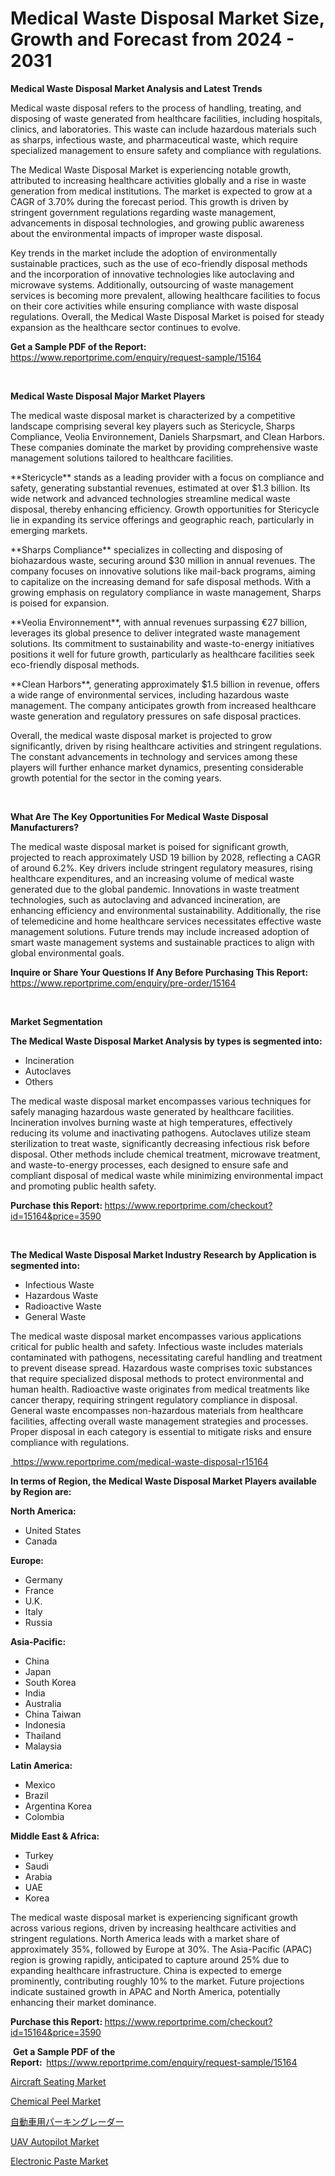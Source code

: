 <p><h1>Medical Waste Disposal Market Size, Growth and Forecast from 2024 - 2031</h1></p><p><strong>Medical Waste Disposal Market Analysis and Latest Trends</strong></p>
<p><p>Medical waste disposal refers to the process of handling, treating, and disposing of waste generated from healthcare facilities, including hospitals, clinics, and laboratories. This waste can include hazardous materials such as sharps, infectious waste, and pharmaceutical waste, which require specialized management to ensure safety and compliance with regulations.</p><p>The Medical Waste Disposal Market is experiencing notable growth, attributed to increasing healthcare activities globally and a rise in waste generation from medical institutions. The market is expected to grow at a CAGR of 3.70% during the forecast period. This growth is driven by stringent government regulations regarding waste management, advancements in disposal technologies, and growing public awareness about the environmental impacts of improper waste disposal. </p><p>Key trends in the market include the adoption of environmentally sustainable practices, such as the use of eco-friendly disposal methods and the incorporation of innovative technologies like autoclaving and microwave systems. Additionally, outsourcing of waste management services is becoming more prevalent, allowing healthcare facilities to focus on their core activities while ensuring compliance with waste disposal regulations. Overall, the Medical Waste Disposal Market is poised for steady expansion as the healthcare sector continues to evolve.</p></p>
<p><strong>Get a Sample PDF of the Report:&nbsp;</strong> <a href="https://www.reportprime.com/enquiry/request-sample/15164">https://www.reportprime.com/enquiry/request-sample/15164</a></p>
<p>&nbsp;</p>
<p><strong>Medical Waste Disposal Major Market Players</strong></p>
<p><p>The medical waste disposal market is characterized by a competitive landscape comprising several key players such as Stericycle, Sharps Compliance, Veolia Environnement, Daniels Sharpsmart, and Clean Harbors. These companies dominate the market by providing comprehensive waste management solutions tailored to healthcare facilities.</p><p>**Stericycle** stands as a leading provider with a focus on compliance and safety, generating substantial revenues, estimated at over $1.3 billion. Its wide network and advanced technologies streamline medical waste disposal, thereby enhancing efficiency. Growth opportunities for Stericycle lie in expanding its service offerings and geographic reach, particularly in emerging markets.</p><p>**Sharps Compliance** specializes in collecting and disposing of biohazardous waste, securing around $30 million in annual revenues. The company focuses on innovative solutions like mail-back programs, aiming to capitalize on the increasing demand for safe disposal methods. With a growing emphasis on regulatory compliance in waste management, Sharps is poised for expansion.</p><p>**Veolia Environnement**, with annual revenues surpassing €27 billion, leverages its global presence to deliver integrated waste management solutions. Its commitment to sustainability and waste-to-energy initiatives positions it well for future growth, particularly as healthcare facilities seek eco-friendly disposal methods.</p><p>**Clean Harbors**, generating approximately $1.5 billion in revenue, offers a wide range of environmental services, including hazardous waste management. The company anticipates growth from increased healthcare waste generation and regulatory pressures on safe disposal practices.</p><p>Overall, the medical waste disposal market is projected to grow significantly, driven by rising healthcare activities and stringent regulations. The constant advancements in technology and services among these players will further enhance market dynamics, presenting considerable growth potential for the sector in the coming years.</p></p>
<p>&nbsp;</p>
<p><strong>What Are The Key Opportunities For Medical Waste Disposal Manufacturers?</strong></p>
<p><p>The medical waste disposal market is poised for significant growth, projected to reach approximately USD 19 billion by 2028, reflecting a CAGR of around 6.2%. Key drivers include stringent regulatory measures, rising healthcare expenditures, and an increasing volume of medical waste generated due to the global pandemic. Innovations in waste treatment technologies, such as autoclaving and advanced incineration, are enhancing efficiency and environmental sustainability. Additionally, the rise of telemedicine and home healthcare services necessitates effective waste management solutions. Future trends may include increased adoption of smart waste management systems and sustainable practices to align with global environmental goals.</p></p>
<p><strong>Inquire or Share Your Questions If Any Before Purchasing This Report:</strong> <a href="https://www.reportprime.com/enquiry/pre-order/15164">https://www.reportprime.com/enquiry/pre-order/15164</a></p>
<p>&nbsp;</p>
<p><strong>Market Segmentation</strong></p>
<p><strong>The Medical Waste Disposal Market Analysis by types is segmented into:</strong></p>
<p><ul><li>Incineration</li><li>Autoclaves</li><li>Others</li></ul></p>
<p><p>The medical waste disposal market encompasses various techniques for safely managing hazardous waste generated by healthcare facilities. Incineration involves burning waste at high temperatures, effectively reducing its volume and inactivating pathogens. Autoclaves utilize steam sterilization to treat waste, significantly decreasing infectious risk before disposal. Other methods include chemical treatment, microwave treatment, and waste-to-energy processes, each designed to ensure safe and compliant disposal of medical waste while minimizing environmental impact and promoting public health safety.</p></p>
<p><strong>Purchase this Report:&nbsp;</strong><a href="https://www.reportprime.com/checkout?id=15164&price=3590">https://www.reportprime.com/checkout?id=15164&price=3590</a></p>
<p>&nbsp;</p>
<p><strong>The Medical Waste Disposal Market Industry Research by Application is segmented into:</strong></p>
<p><ul><li>Infectious Waste</li><li>Hazardous Waste</li><li>Radioactive Waste</li><li>General Waste</li></ul></p>
<p><p>The medical waste disposal market encompasses various applications critical for public health and safety. Infectious waste includes materials contaminated with pathogens, necessitating careful handling and treatment to prevent disease spread. Hazardous waste comprises toxic substances that require specialized disposal methods to protect environmental and human health. Radioactive waste originates from medical treatments like cancer therapy, requiring stringent regulatory compliance in disposal. General waste encompasses non-hazardous materials from healthcare facilities, affecting overall waste management strategies and processes. Proper disposal in each category is essential to mitigate risks and ensure compliance with regulations.</p></p>
<p><a href="https://www.reportprime.com/medical-waste-disposal-r15164">&nbsp;https://www.reportprime.com/medical-waste-disposal-r15164</a></p>
<p><strong>In terms of Region, the Medical Waste Disposal Market Players available by Region are:</strong></p>
<p>
    <p> <strong> North America: </strong>
        <ul>
            <li>United States</li>
            <li>Canada</li>
        </ul>
        </p> 
    <p> <strong> Europe: </strong>
        <ul>
            <li>Germany</li>
            <li>France</li>
            <li>U.K.</li>
            <li>Italy</li>
            <li>Russia</li>
        </ul>
        </p> 
    <p> <strong> Asia-Pacific: </strong>
        <ul>
            <li>China</li>
            <li>Japan</li>
            <li>South Korea</li>
            <li>India</li>
            <li>Australia</li>
            <li>China Taiwan</li>
            <li>Indonesia</li>
            <li>Thailand</li>
            <li>Malaysia</li>
        </ul>
        </p> 
    <p> <strong> Latin America: </strong>
        <ul>
            <li>Mexico</li>
            <li>Brazil</li>
            <li>Argentina Korea</li>
            <li>Colombia</li>
        </ul>
        </p> 
    <p> <strong> Middle East & Africa: </strong>
        <ul>
            <li>Turkey</li>
            <li>Saudi</li>
            <li>Arabia</li>
            <li>UAE</li>
            <li>Korea</li>
        </ul>
    </p>
    </p>
<p><p>The medical waste disposal market is experiencing significant growth across various regions, driven by increasing healthcare activities and stringent regulations. North America leads with a market share of approximately 35%, followed by Europe at 30%. The Asia-Pacific (APAC) region is growing rapidly, anticipated to capture around 25% due to expanding healthcare infrastructure. China is expected to emerge prominently, contributing roughly 10% to the market. Future projections indicate sustained growth in APAC and North America, potentially enhancing their market dominance.</p></p>
<p><strong>Purchase this Report: </strong><a href="https://www.reportprime.com/checkout?id=15164&price=3590">https://www.reportprime.com/checkout?id=15164&price=3590</a></p>
<p>&nbsp;<strong>Get a Sample PDF of the Report:&nbsp;&nbsp;</strong><a href="https://www.reportprime.com/enquiry/request-sample/15164">https://www.reportprime.com/enquiry/request-sample/15164</a></p>
<p><strong></strong></p>
<p><p><a href="https://issuu.com/reportprime-2/docs/aircraft-seating-market-size-2030.p_2d8504ca72c070">Aircraft Seating Market</a></p><p><a href="https://www.linkedin.com/pulse/chemical-peel-market-insights-products-regional-analysis-forecasted-zy0sf?trackingId=0OClKKO9QSeCW1WPqSpZaQ%3D%3D">Chemical Peel Market</a></p><p><a href="https://medium.com/@napierswinnyfg/automotive-parking-radar-market-%E3%81%AE%E3%82%B0%E3%83%AD%E3%83%BC%E3%83%90%E3%83%AB%E5%B8%82%E5%A0%B4%E6%A6%82%E8%A6%81%E3%81%AF-%E4%B8%96%E7%95%8C%E3%81%8A%E3%82%88%E3%81%B3%E4%B8%BB%E8%A6%81%E5%B8%82%E5%A0%B4%E3%81%AB%E3%81%8A%E3%81%91%E3%82%8B%E6%A5%AD%E7%95%8C%E3%81%AB%E5%BD%B1%E9%9F%BF%E3%82%92%E4%B8%8E%E3%81%88%E3%82%8B%E4%B8%BB%E8%A6%81%E3%81%AA%E3%83%88%E3%83%AC%E3%83%B3%E3%83%89%E3%81%AB%E3%81%A4%E3%81%84%E3%81%A6-%E7%8B%AC%E8%87%AA%E3%81%AE%E8%A6%96%E7%82%B9%E3%82%92%E6%8F%90%E4%BE%9B%E3%81%97%E3%81%BE%E3%81%99-b1410a61249c">自動車用パーキングレーダー</a></p><p><a href="https://issuu.com/reportprime-2/docs/uav-autopilot-market-size-2030.pptx_858001a78f2918">UAV Autopilot Market</a></p><p><a href="https://medium.com/@jakobeblake51/the-global-electronic-paste-market-is-a-dynamic-and-growing-industry-b30f556481f4">Electronic Paste Market</a></p></p>